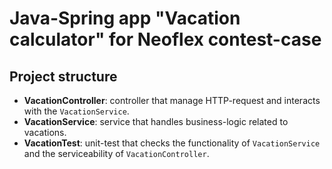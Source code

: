 # Java-Spring app "Vacation calculator" for Neoflex contest-case
## Project structure
- **VacationController**: controller that manage HTTP-request and interacts with the `VacationService`.
- **VacationService**: service that handles business-logic related to vacations.
- **VacationTest**: unit-test that checks the functionality of `VacationService` and the serviceability of `VacationController`.
